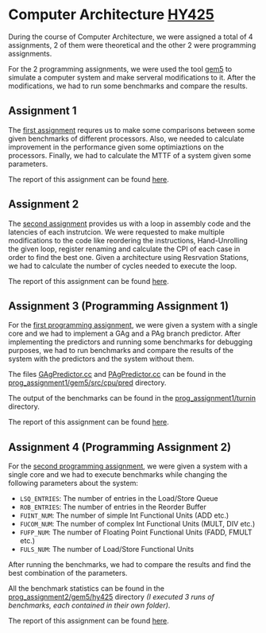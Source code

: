 # Computer Architecture [HY425](https://www.csd.uoc.gr/~hy425/)

During the course of Computer Architecture, we were assigned a total of 4 assignments, 2 of them were theoretical and the other 2 were programming assignments. 

For the 2 programming assignments, we were used the tool [gem5](http://www.gem5.org/Main_Page) to simulate a computer system and make serveral modifications to it. After the modifications, we had to run some benchmarks and compare the results.

## Assignment 1
The [first assignment](assignment1/HY425_Homework1.pdf) requres us to make some comparisons between some given benchmarks of different processors. Also, we needed to calculate improvement in the performance given some optimiaztions on the processors. Finally, we had to calculate the MTTF of a system given some parameters. 

The report of this assignment can be found [here](assignment1/report.pdf).

## Assignment 2
The [second assignment](assignment2/HY425_Homework2.pdf) provides us with a loop in assembly code and the latencies of each instrutcion. We were requested to make multiple modifications to the code like reordering the instructions, Hand-Unrolling the given loop, register renaming and calculate the CPI of each case in order to find the best one. Given a architecture using Resrvation Stations, we had to calculate the number of cycles needed to execute the loop. 

The report of this assignment can be found [here](assignment2/report.pdf).

## Assignment 3 (Programming Assignment 1)
For the [first programming assignment](assignment3/HY425_Homework3.pdf), we were given a system with a single core and we had to implement a GAg and a PAg branch predictor. After implementing the predictors and running some benchmarks for debugging purposes, we had to run benchmarks and compare the results of the system with the predictors and the system without them.

The files [GAgPredictor.cc](prog_assignment1/gem5/src/cpu/pred/GAgPredictor.cc) and [PAgPredictor.cc](prog_assignment1/gem5/src/cpu/pred/PAgPredictor.cc) can be found in the [prog_assignment1/gem5/src/cpu/pred](prog_assignment1/gem5/src/cpu/pred) directory.

The output of the benchmarks can be found in the [prog_assignment1/turnin](prog_assignment1/turnin) directory.

The report of this assignment can be found [here](prog_assignment1/report.pdf).

## Assignment 4 (Programming Assignment 2)
For the [second programming assignment](assignment4/HY425_Homework4.pdf), we were given a system with a single core and we had to execute benchmarks while changing the following parameters about the system:
- `LSQ_ENTRIES`: The number of entries in the Load/Store Queue
- `ROB_ENTRIES`: The number of entries in the Reorder Buffer
- `FUINT_NUM`: The number of simple Int Functional Units (ADD etc.)
- `FUCOM_NUM`: The number of complex Int Functional Units (MULT, DIV etc.) 
- `FUFP_NUM`: The number of Floating Point Functional Units (FADD, FMULT etc.)
- `FULS_NUM`: The number of Load/Store Functional Units

After running the benchmarks, we had to compare the results and find the best combination of the parameters.

All the benchmark statistics can be found in the [prog_assignment2/gem5/hy425](prog_assignment2/gem5/hy425) directory _(I executed 3 runs of benchmarks, each contained in their own folder)_.

The report of this assignment can be found [here](prog_assignment2/report.pdf).